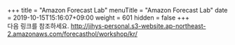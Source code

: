 +++
title = "Amazon Forecast Lab"
menuTitle = "Amazon Forecast Lab"
date = 2019-10-15T15:16:07+09:00
weight = 601
hidden = false
+++
<br>
다음 링크를 참조하세요.
http://jihys-personal.s3-website.ap-northeast-2.amazonaws.com/forecasthol/workshop/kr/
